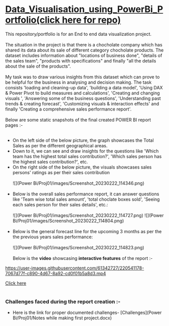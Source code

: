 # [Data_Visualisation_using_PowerBi_Portfolio(click here for repo)](https://github.com/Vibhor2256/Data-Visualisation-using-PowerBi-Tableau)

This repository/portfolio is for an End to end data visualization project.<br><br> The situation in the project is that there is a chocholate company which has shared its data
about its sale of different category chocholate products. The dataset includes information about "locations of business done", "details of the sales team", "products with 
specifications" and finally "all the details about the sale of the products". <br><br> My task was to draw various insights from this dataset which can prove to be helpful for the
business in analysing and decision making. The task consists 'loading and cleaning-up data', 'building a data model', 'Using DAX & Power Pivot to build measures and 
calculations', 'Creating and changing visuals ', 'Answering some of the business questions', 'Understanding past trends & creating forecast', 'Customizing visuals & 
interaction effects' and finally 'Creating a comprehensive sales performance report'. <br><br> Below are some static snapshots of the final created POWER BI report pages :-<br><br>
* On the left side of the below picture, the graph showcases the Total Sales as per the different geographical areas. 
* Down to it, we can see and draw insights for the questions like 'Which team has the highest total sales contribution?', 'Which sales person has the highest sales contribution?', etc.
* On the right side of the below picture, the visuals showcases sales persons' ratings as per their sales contribution <br><br>
![](Power Bi/Proj01/images/Screenshot_20230222_114346.png) 
<br><br>
* Below is the overall sales performance report, it can answer questions like 'Team wise total sales amount', 'total choclate boxes sold', 'Seeing each sales person for their sales details', etc.: <br><br>
![](Power Bi/Proj01/images/Screenshot_20230222_114727.png) 
![](Power Bi/Proj01/images/Screenshot_20230222_114804.png) 
<br><br>
* Below is the general forecast line for the upcoming 3 months as per the the previous years sales performance: <br><br>
![](Power Bi/Proj01/images/Screenshot_20230222_114823.png)
<br><br> Below is the **video** showcasing **interactive features** of the report :-

https://user-images.githubusercontent.com/61342727/220541178-7067d77f-c890-4d67-8a92-cd0f01b5a8d3.mp4

[Click here](https://user-images.githubusercontent.com/61342727/220541178-7067d77f-c890-4d67-8a92-cd0f01b5a8d3.mp4)
<br><br>
### Challenges faced during the report creation :-
* Here is the link for proper documented challenges- [Challenges](Power Bi/Proj01/Notes while making first project.docx) 

